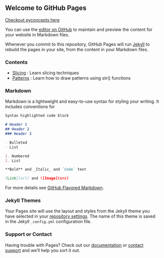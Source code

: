 ## Welcome to GitHub Pages

[Checkout pyconcepts here](https://sureshkl.github.io/pyconcepts/)

You can use the [editor on GitHub](https://github.com/SureshKL/pyconcepts.github.io/edit/master/index.md) to maintain and preview the content for your website in Markdown files.

Whenever you commit to this repository, GitHub Pages will run [Jekyll](https://jekyllrb.com/) to rebuild the pages in your site, from the content in your Markdown files.

### Contents
- [Slicing](https://github.com/SureshKL/pyconcepts/blob/master/slicing.ipynb) : Learn slicing techniques
- [Patterns](https://github.com/SureshKL/pyconcepts/blob/master/pattern.ipynb) : Learn how to draw patterns using str() functions

### Markdown

Markdown is a lightweight and easy-to-use syntax for styling your writing. It includes conventions for

```markdown
Syntax highlighted code block

# Header 1
## Header 2
### Header 3

- Bulleted
- List

1. Numbered
2. List

**Bold** and _Italic_ and `Code` text

[Link](url) and ![Image](src)
```

For more details see [GitHub Flavored Markdown](https://guides.github.com/features/mastering-markdown/).


### Jekyll Themes

Your Pages site will use the layout and styles from the Jekyll theme you have selected in your [repository settings](https://github.com/SureshKL/pyconcepts.github.io/settings). The name of this theme is saved in the Jekyll `_config.yml` configuration file.

### Support or Contact

Having trouble with Pages? Check out our [documentation](https://help.github.com/categories/github-pages-basics/) or [contact support](https://github.com/contact) and we’ll help you sort it out.
